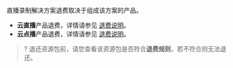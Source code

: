 直播录制解决方案退费取决于组成该方案的产品。

- **云直播**产品退费，详情请参见 [退费说明](https://cloud.tencent.com/document/product/267/43456)。
- **云点播**产品退费，详情请参见 [退费说明](https://cloud.tencent.com/document/product/266/35787)。

>? 退还资源包前，请您查看该资源包是否符合**退费规则**，若不符合则无法退还。
